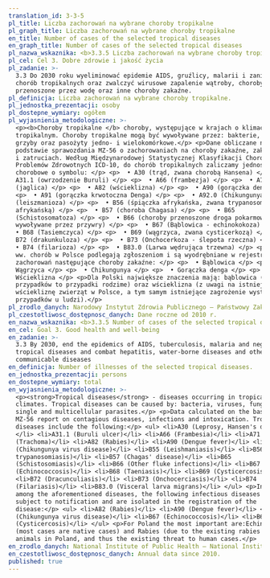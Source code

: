 ```yaml
---
translation_id: 3-3-5
pl_title: Liczba zachorowań na wybrane choroby tropikalne
pl_graph_title: Liczba zachorowań na wybrane choroby tropikalne
en_title: Number of cases of the selected tropical diseases
en_graph_title: Number of cases of the selected tropical diseases
pl_nazwa_wskaznika: <b>3.3.5 Liczba zachorowań na wybrane choroby tropikalne</b>
pl_cel: Cel 3. Dobre zdrowie i jakość życia
pl_zadanie: >-
  3.3 Do 2030 roku wyeliminować epidemie AIDS, gruźlicy, malarii i zaniedbanych
  chorób tropikalnych oraz zwalczyć wirusowe zapalenie wątroby, choroby
  przenoszone przez wodę oraz inne choroby zakaźne.
pl_definicja: Liczba zachorowań na wybrane choroby tropikalne.
pl_jednostka_prezentacji: osoby
pl_dostepne_wymiary: ogółem
pl_wyjasnienia_metodologiczne: >-
  <p><b>Choroby tropikalne </b> choroby, występujące w krajach o klimacie
  tropikalnym. Choroby tropikalne mogą być wywoływane przez: bakterie, wirusy,
  grzyby oraz pasożyty jedno- i wielokomórkowe.</p> <p>Dane obliczane na
  podstawie sprawozdania MZ-56 o zachorowaniach na choroby zakaźne, zakażeniach
  i zatruciach. Według Międzynarodowej Statystycznej Klasyfikacji Chorób i
  Problemów Zdrowotnych ICD-10, do chorób tropikalnych zaliczamy jednostki
  chorobowe o symbolu: </p> <p>  • A30 (trąd, zwana chorobą Hansena) </p> <p>  •
  A31.1 (owrzodzenie Buruli) </p> <p>  • A66 (frambezja) </p> <p>  • A71
  (jaglica) </p> <p>  • A82 (wścieklizna) </p> <p>  • A90 (gorączka denga) </p>
  <p>  • A91 (gorączka krwotoczna Denga) </p> <p>  • A92.0 (Chikungunya) B55
  (leiszmanioza) </p> <p>  • B56 (śpiączka afrykańska, zwana trypanosomatozą
  afrykańską) </p> <p>  • B57 (choroba Chagasa) </p> <p>  • B65
  (Schistosomatoza) </p> <p>  • B66 (choroby przenoszone droga pokarmową
  wywoływane przez przywry) </p> <p>  • B67 (Bąblowica - echinokokoza) </p> <p> 
  • B68 (Tasiemczyca) </p> <p>  • B69 (wągrzyca, zwana cysticerkozą) </p> <p>  •
  B72 (drakunkuloza) </p> <p>  • B73 (Onchocerkoza - ślepota rzeczna) </p> <p> 
  • B74 (filarioza) </p> <p>  • B83.0 (Larwa wędrująca trzewna) </p> <p>Spośród
  ww. chorób w Polsce podlegają zgłoszeniom i są wyodrębniane w rejestracji
  zachorowań następujące choroby zakaźne: </p> <p>  • Bąblowica </p> <p>  •
  Wągrzyca </p> <p>  • Chikungunya </p> <p>  • Gorączka denga </p> <p>  •
  Wścieklizna </p> <p>Dla Polski największe znaczenia mają: bąblowica (większość
  przypadków to przypadki rodzime) oraz wścieklizna (z uwagi na istniejącą
  wściekliznę zwierząt w Polsce, a tym samym istniejące zagrożenie wystąpienia
  przypadków u ludzi).</p>
pl_zrodlo_danych: Narodowy Instytut Zdrowia Publicznego – Państwowy Zakład Higieny
pl_czestotliwosc_dostępnosc_danych: Dane roczne od 2010 r.
en_nazwa_wskaznika: <b>3.3.5 Number of cases of the selected tropical diseases</b>
en_cel: Goal 3. Good health and well-being
en_zadanie: >-
  3.3 By 2030, end the epidemics of AIDS, tuberculosis, malaria and neglected
  tropical diseases and combat hepatitis, water-borne diseases and other
  communicable diseases
en_definicja: Number of illnesses of the selected tropical diseases.
en_jednostka_prezentacji: persons
en_dostepne_wymiary: total
en_wyjasnienia_metodologiczne: >-
  <p><strong>Tropical diseases</strong> - diseases occurring in tropical
  climates. Tropical diseases can be caused by: bacteria, viruses, fungi and
  single and multicellular parasites.</p> <p>Data calculated on the basis of
  MZ-56 report on contagious diseases, infections and intoxication. Tropical
  diseases include the following:</p> <ul> <li>A30 (Leprosy, Hansen's disease)
  </li> <li>A31.1 (Buruli ulcer)</li> <li>A66 (Frambesia)</li> <li>A71
  (Trachoma)</li> <li>A82 (Rabies)</li> <li>A90 (Dengue fever)</li> <li>A92.0
  (Chikungunya virus disease)</li> <li>B55 (Leishmaniasis)</li> <li>B56 (African
  trypanosomiasis)</li> <li>B57 (Chagas' disease)</li> <li>B65
  (Schistosomiasis)</li> <li>B66 (Other fluke infections)</li> <li>B67
  (Echinococcosis)</li> <li>B68 (Taeniasis)</li> <li>B69 (Cysticercosis)</li>
  <li>B72 (Dracunculiasis)</li> <li>B73 (Onchocerciasis)</li> <li>B74
  (Filariasis)</li> <li>B83.0 (Visceral larva migrans)</li> </ul> <p>In Poland,
  among the aforementioned diseases, the following infectious diseases are
  subject to notification and are isolated in the registration of the
  disease:</p> <ul> <li>A82 (Rabies)</li> <li>A90 (Dengue fever)</li> <li>A92.0
  (Chikungunya virus disease)</li> <li>B67 (Echinococcosis)</li> <li>B69
  (Cysticercosis)</li> </ul> <p>For Poland the most important are:Echinococcosis
  (most cases are native cases) and Rabies (due to the existing rabies of
  animals in Poland, and thus the existing threat to human cases.</p>
en_zrodlo_danych: National Institute of Public Health – National Institute of Hygiene
en_czestotliwosc_dostępnosc_danych: Annual data since 2010.
published: true
---
```

